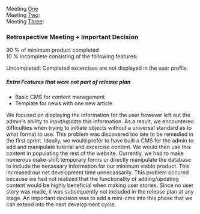 Meeting <a href="https://github.com/UoT-CSC30x-W15/302W15-Prj-Team12-repo/blob/Phase2/Phase2/meeting_minutes/scrum_meeting_feb_12.pdf">One</a><br />
Meeting <a href="https://github.com/UoT-CSC30x-W15/302W15-Prj-Team12-repo/blob/Phase2/Phase2/meeting_minutes/scrum_meeting_feb_24.pdf">Two</a>:<br />
Meeting <a href="https://github.com/UoT-CSC30x-W15/302W15-Prj-Team12-repo/blob/Phase2/Phase2/meeting_minutes/scrum_meeting_feb_27.pdf">Three</a>:<br />

<h3>Retrospective Meeting + Important Decision</h3>
90 % of minimum product completed <br />
10 % incomplete consisting of the following features:

Uncompleted: Completed excercises are not displayed in the user profile.

<h5>Extra Features that were not part of release plan</h5>
<ul> 
<li>Basic CMS for content management</li>
<li>Template for news with one new article</li>
</ul>

We focused on displaying the information for the user however left out the admin's ability to input/update this information. As a result, we encountered difficulties when trying to initiate objects without a universal standard as to what format to use. This problem was discovered too late to be remedied in the first sprint. Ideally, we would prefer to have built a CMS for the admin to add and manipulate tutorial and excercise content. We would then use this content in populating the rest of the website. Currently, we had to make numerous make-shift temporary forms or directly manipulate the database to include the necassary information for our minimum viable product. This increased our net development time unnecassarily. This problem occured because we had not realized that the functionality of adding/updating content would be highly beneficial when making user stories. Since no user story was made, it was subsequently not included in the release plan at any stage. An important decision was to add a mini-cms into this phase that we can extend into the next development cycle.


